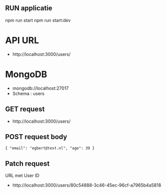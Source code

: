 
## RUN applicatie
npm run start
npm run start:dev

# API URL
- http://localhost:3000/users/

# MongoDB
- mongodb://localhost:27017
- Schema : users

## GET request
- http://localhost:3000/users/

## POST request body
``{
    "email": "egbert@test.nl",
    "age": 39
}``

## Patch request
URL met User ID
 - http://localhost:3000/users/80c54888-3c46-45ec-96cf-a7965b4a5818
